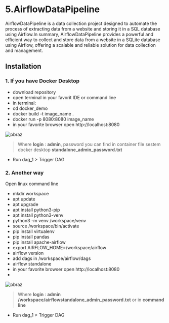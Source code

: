 # 5.AirflowDataPipeline

AirflowDataPipeline is a data collection project designed to automate the process of extracting data from a website and storing it in a SQL database using Airflow.In summary, AirflowDataPipeline provides a powerful and efficient way to collect and store data from a website in a SQLite database using Airflow, offering a scalable and reliable solution for data collection and management.

## Installation

 ### 1. If you have Docker Desktop

- download repository
- open terminal in your favorit IDE or command line
- in terminal: 
- cd docker_demo
- docker build -t image_name .
- docker run -p 8080:8080 image_name
- in your favorite browser open http://localhost:8080

![obraz](https://user-images.githubusercontent.com/105165580/231084365-b277fb66-3795-4857-b307-d4cc3fa33ab4.png)
> Where **login** : **admin**, password you can find in container file sestem  docker desktop **standalone_admin_password.txt**
- Run dag_1 > Trigger DAG


### 2. Another way
Open linux command line
- mkdir workspace
- apt update
- apt upgrade
- apt install python3-pip
- apt install python3-venv
- python3 -m venv  /workspace/venv
- source  /workspace/bin/activate
- pip install virtualenv
- pip install pandas
- pip install apache-airflow
- export AIRFLOW_HOME=/workspace/airflow
- airflow version
- add dags in /workspace/airflow/dags
- airflow standalone
- in your favorite browser open http://localhost:8080
- 
![obraz](https://user-images.githubusercontent.com/105165580/231084365-b277fb66-3795-4857-b307-d4cc3fa33ab4.png)
> Where **login** : **admin** **/workspace/airflowstandalone_admin_password.txt** or in **command line**
- Run dag_1 > Trigger DAG

